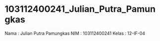 # 103112400241_Julian_Putra_Pamungkas
Nama : Julian Putra Pamungkas NIM : 103112400241 Kelas : 12-IF-04

